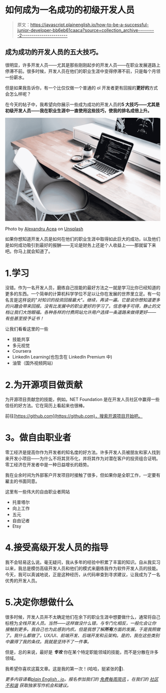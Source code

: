 # 如何成为一名成功的初级开发人员

> 原文：<https://javascript.plainenglish.io/how-to-be-a-successful-junior-developer-bb6eb61caaca?source=collection_archive---------2----------------------->

## 成为成功的开发人员的五大技巧。

很明显，许多开发人员——尤其是那些刚刚起步的开发人员——在职业发展道路上停滞不前。很多时候，开发人员在他们的职业生涯中变得停滞不前，只是每个月领一份薪水。

但是如果我告诉你，有一个比仅仅做一个普通的 ol 开发者更有回报的**更好的**方式会怎么样呢？

在今天的帖子中，我希望向你展示一些成为成功的开发人员的**5 大技巧——尤其是初级开发人员——我在职业生涯中一直使用这些技巧，使我的排名成倍上升。**

![](img/825cbd548fdf7f71d9fba4b10d2c1de1.png)

Photo by [Alexandru Acea](https://unsplash.com/@alexacea?utm_source=medium&utm_medium=referral) on [Unsplash](https://unsplash.com?utm_source=medium&utm_medium=referral)

如果你想知道开发人员是如何在他们的职业生涯中取得如此巨大的成功，以及他们是如何成功吸引到最好的报酬——无论是财务上还是个人收益上——那就留下来吧。你马上就会知道了。

# 1.学习

没错。作为一名开发人员，磨练自己技能的最好方法之一就是学习比你已经知道的更多的东西。一个简单的计算机科学学位不足以让你在发展的世界里立足。有一句名言是这样说的"*对知识的投资回报最大"。继续，再读一遍。它是说你想知道更多的兴趣会带来回报。没有比发展中的职业更好的学习了。信息唾手可得，静止的文档让我们大饱眼福。各种各样的付费网站允许用户选择一条道路来做得更好——有些甚至授予证书！*

让我们看看这里的一些

*   技能共享
*   多元视觉
*   Coursera
*   LinkedIn Learning(也包含在 LinkedIn Premium 中)
*   油管（国外视频网站）

# 2.为开源项目做贡献

为开源项目贡献您的技能，例如。NET Foundation 是在开发人员社区中赢得一些信任的好方法。它在简历上看起来也很棒。

前往[https://github.com](https://github.com)，搜索开源项目开始吧。

# **3。做自由职业者**

零工经济是提高你作为开发者的知名度的好方法。许多开发人员被朋友和家人找到来开发小项目——为什么不将其货币化，并将其作为对潜在客户的投资组合证明。零工经济在开发者中是一种日益增长的趋势。

我在业余时间为外部客户开发项目时接触了很多，但如果你是全职工作，一定要有雇主的书面同意。

这里有一些伟大的自由职业者网站

*   托普塔尔
*   向上工作
*   五元
*   自由记者
*   Etsy

# 4.接受高级开发人员的指导

我不会轻易这么说。毫无疑问，我从多年的经验中积累了丰富的知识。自从我实习以来，我总是模仿高级开发人员和他们的模式来磨练我作为软件开发人员的技能。今天，我可以真诚地说，正是这种经历，从代码审查到寻求建议，让我成为了一名优秀的开发人员。

# 5.决定你想做什么

很多时候，开发人员并不太确定他们在余下的职业生涯中想要做什么，通常将自己标榜为*全栈开发人员。当然——这样做没什么错，与专门化相反，一般化会让你接触到更多。我自己也为此感到内疚。但是我想了解**所有**方面的发展。于是我照做了。我什么都做了。UX/UI、前端开发、后端开发和云架构。是的，我在这些类别中赢得了我的条纹。我就是坚持不了一件事。*

但是，总的来说，最好是 ***专攻*** 你在某个特定职能领域的技能，而不是分散在许多领域。

我希望你喜欢这篇文章。这是我的第一次！(哈哈，挺紧张的👋).

*更多内容请看*[*plain English . io*](http://plainenglish.io/)*。报名参加我们的* [*免费每周简讯*](http://newsletter.plainenglish.io/) *。在我们的* [*社区不和谐*](https://discord.gg/GtDtUAvyhW) *获取独家写作机会和建议。*
